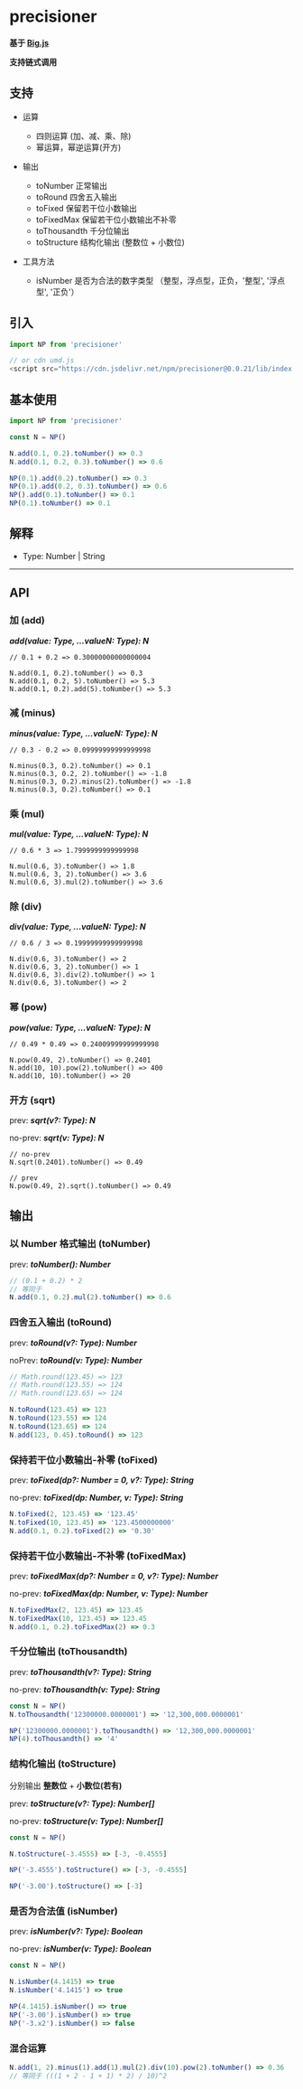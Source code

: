 # precisioner

**基于 [Big.js](http://mikemcl.github.io/big.js/)**

**支持链式调用**

## 支持
- 运算
  - 四则运算 (加、减、乘、除)
  - 幂运算，幂逆运算(开方)
  
- 输出
  - toNumber 正常输出
  - toRound 四舍五入输出
  - toFixed 保留若干位小数输出
  - toFixedMax 保留若干位小数输出不补零
  - toThousandth 千分位输出
  - toStructure 结构化输出 (整数位 + 小数位)

- 工具方法
  - isNumber 是否为合法的数字类型 （整型，浮点型，正负，'整型', '浮点型', '正负'）

## 引入

```javascript
import NP from 'precisioner'

// or cdn umd.js
<script src="https://cdn.jsdelivr.net/npm/precisioner@0.0.21/lib/index.umd.min.js"></script>
```

## 基本使用

```javascript
import NP from 'precisioner'

const N = NP()

N.add(0.1, 0.2).toNumber() => 0.3
N.add(0.1, 0.2, 0.3).toNumber() => 0.6

NP(0.1).add(0.2).toNumber() => 0.3
NP(0.1).add(0.2, 0.3).toNumber() => 0.6
NP().add(0.1).toNumber() => 0.1
NP(0.1).toNumber() => 0.1
```

## 解释

- Type: Number | String

----

## API

### 加 (add)

***add(value: Type, ...valueN: Type): N***

```javscript
// 0.1 + 0.2 => 0.30000000000000004

N.add(0.1, 0.2).toNumber() => 0.3
N.add(0.1, 0.2, 5).toNumber() => 5.3
N.add(0.1, 0.2).add(5).toNumber() => 5.3
```

### 减 (minus)

***minus(value: Type, ...valueN: Type): N***

```javscript
// 0.3 - 0.2 => 0.09999999999999998

N.minus(0.3, 0.2).toNumber() => 0.1
N.minus(0.3, 0.2, 2).toNumber() => -1.8
N.minus(0.3, 0.2).minus(2).toNumber() => -1.8
N.minus(0.3, 0.2).toNumber() => 0.1
```

### 乘 (mul)

***mul(value: Type, ...valueN: Type): N***

```javscript
// 0.6 * 3 => 1.7999999999999998

N.mul(0.6, 3).toNumber() => 1.8
N.mul(0.6, 3, 2).toNumber() => 3.6
N.mul(0.6, 3).mul(2).toNumber() => 3.6
```

### 除 (div)

***div(value: Type, ...valueN: Type): N***

```javscript
// 0.6 / 3 => 0.19999999999999998

N.div(0.6, 3).toNumber() => 2
N.div(0.6, 3, 2).toNumber() => 1
N.div(0.6, 3).div(2).toNumber() => 1
N.div(0.6, 3).toNumber() => 2
```

### 幂 (pow)

***pow(value: Type, ...valueN: Type): N***

```javscript
// 0.49 * 0.49 => 0.24009999999999998

N.pow(0.49, 2).toNumber() => 0.2401
N.add(10, 10).pow(2).toNumber() => 400
N.add(10, 10).toNumber() => 20
```

### 开方 (sqrt)

prev: ***sqrt(v?: Type): N***

no-prev: ***sqrt(v: Type): N***

```javscript
// no-prev
N.sqrt(0.2401).toNumber() => 0.49

// prev
N.pow(0.49, 2).sqrt().toNumber() => 0.49
```

## 输出

### 以 Number 格式输出 (toNumber)

prev: ***toNumber(): Number***

```javascript
// (0.1 + 0.2) * 2
// 等同于
N.add(0.1, 0.2).mul(2).toNumber() => 0.6
```

### 四舍五入输出 (toRound)

prev: ***toRound(v?: Type): Number***

noPrev: ***toRound(v: Type): Number***

```javascript
// Math.round(123.45) => 123
// Math.round(123.55) => 124
// Math.round(123.65) => 124

N.toRound(123.45) => 123
N.toRound(123.55) => 124
N.toRound(123.65) => 124
N.add(123, 0.45).toRound() => 123
```

### 保持若干位小数输出-补零 (toFixed)

prev: ***toFixed(dp?: Number = 0, v?: Type): String***

no-prev: ***toFixed(dp: Number, v: Type): String***

```javascript
N.toFixed(2, 123.45) => '123.45'
N.toFixed(10, 123.45) => '123.4500000000'
N.add(0.1, 0.2).toFixed(2) => '0.30'
```

### 保持若干位小数输出-不补零 (toFixedMax)

prev: ***toFixedMax(dp?: Number = 0, v?: Type): Number***

no-prev: ***toFixedMax(dp: Number, v: Type): Number***

```javascript
N.toFixedMax(2, 123.45) => 123.45
N.toFixedMax(10, 123.45) => 123.45
N.add(0.1, 0.2).toFixedMax(2) => 0.3
```

### 千分位输出 (toThousandth)

prev: ***toThousandth(v?: Type): String***

no-prev: ***toThousandth(v: Type): String***

```javascript
const N = NP()
N.toThousandth('12300000.0000001') => '12,300,000.0000001'

NP('12300000.0000001').toThousandth() => '12,300,000.0000001'
NP(4).toThousandth() => '4'
```

### 结构化输出 (toStructure)
分别输出 **整数位** + **小数位(若有)**

prev: ***toStructure(v?: Type): Number[]***

no-prev: ***toStructure(v: Type): Number[]***

```javascript
const N = NP()

N.toStructure(-3.4555) => [-3, -0.4555]

NP('-3.4555').toStructure() => [-3, -0.4555]

NP('-3.00').toStructure() => [-3]
```

### 是否为合法值 (isNumber)

prev: ***isNumber(v?: Type): Boolean***

no-prev: ***isNumber(v: Type): Boolean***

```javascript
const N = NP()

N.isNumber(4.1415) => true
N.isNumber('4.1415') => true

NP(4.1415).isNumber() => true
NP('-3.00').isNumber() => true
NP('-3.x2').isNumber() => false
```

### 混合运算

```javascript
N.add(1, 2).minus(1).add(1).mul(2).div(10).pow(2).toNumber() => 0.36 
// 等同于 (((1 + 2 - 1 + 1) * 2) / 10)^2
```

